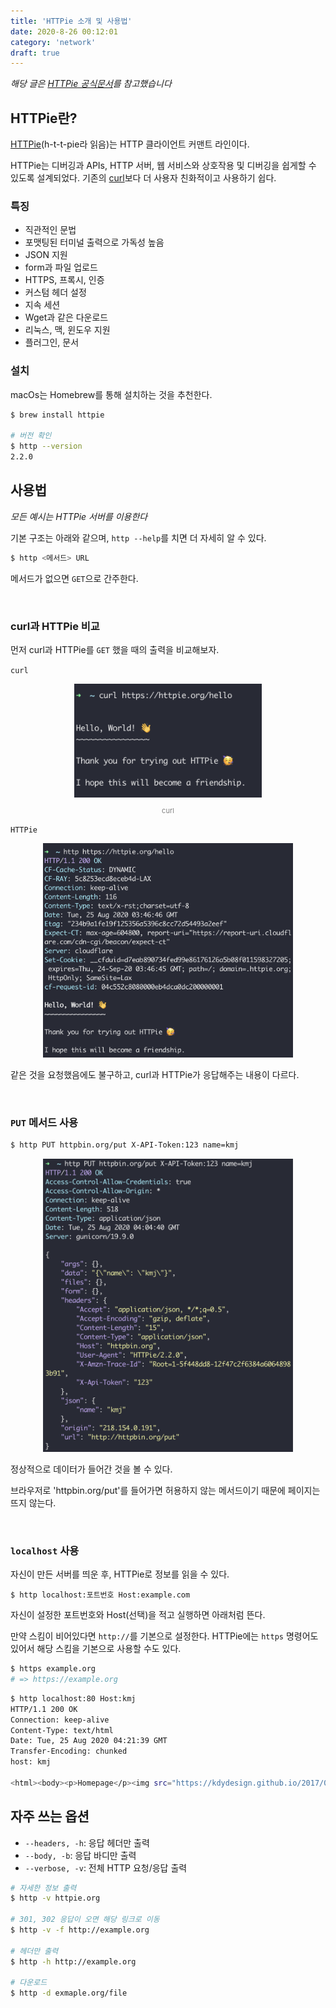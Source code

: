 ```yaml
---
title: 'HTTPie 소개 및 사용법'
date: 2020-8-26 00:12:01
category: 'network'
draft: true
---
```


_해당 글은 [HTTPie 공식문서](https://httpie.org/docs)를 참고했습니다_

## HTTPie란?

[HTTPie](https://httpie.org/)(h-t-t-pie라 읽음)는 HTTP 클라이언트 커맨트 라인이다.

HTTPie는 디버깅과 APIs, HTTP 서버, 웹 서비스와 상호작용 및 디버깅을 쉽게할 수 있도록 설계되었다. 기존의 [curl](https://curl.haxx.se/)보다 더 사용자 친화적이고 사용하기 쉽다.

### 특징

- 직관적인 문법
- 포맷팅된 터미널 출력으로 가독성 높음
- JSON 지원
- form과 파일 업로드
- HTTPS, 프록시, 인증
- 커스텀 헤더 설정
- 지속 세션
- Wget과 같은 다운로드
- 리눅스, 맥, 윈도우 지원
- 플러그인, 문서

### 설치

macOs는 Homebrew를 통해 설치하는 것을 추천한다.

```sh
$ brew install httpie

# 버전 확인
$ http --version
2.2.0
```

## 사용법

_모든 예시는 HTTPie 서버를 이용한다_

기본 구조는 아래와 같으며, `http --help`를 치면 더 자세히 알 수 있다.

```sh
$ http <메서드> URL
```

메서드가 없으면 `GET`으로 간주한다.

<br />

### curl과 HTTPie 비교

먼저 curl과 HTTPie를 `GET` 했을 때의 출력을 비교해보자.

`curl`

<div style="text-align: center;"><img src="./images/curl hello.png" style="width: 300px">
<p style="font-size: 11px; color: gray;">curl</p></div>

`HTTPie`

<div style="text-align: center;"><img src="./images/httpie hello.png" style="width: 400px"></div>

같은 것을 요청했음에도 불구하고, curl과 HTTPie가 응답해주는 내용이 다르다.

<br />

### `PUT` 메서드 사용

```sh
$ http PUT httpbin.org/put X-API-Token:123 name=kmj
```

<div style="text-align: center;"><img src="./images/httpie put.png" style="width: 400px"></div>

정상적으로 데이터가 들어간 것을 볼 수 있다.

브라우저로 'httpbin.org/put'를 들어가면 허용하지 않는 메서드이기 때문에 페이지는 뜨지 않는다.

<br />

### `localhost` 사용

자신이 만든 서버를 띄운 후, HTTPie로 정보를 읽을 수 있다.

```shell
$ http localhost:포트번호 Host:example.com
```

자신이 설정한 포트번호와 Host(선택)을 적고 실행하면 아래처럼 뜬다.

만약 스킴이 비어있다면 `http://`를 기본으로 설정한다.
HTTPie에는 `https` 명령어도 있어서 해당 스킴을 기본으로 사용할 수도 있다.

```sh
$ https example.org
# => https://example.org
```

```sh
$ http localhost:80 Host:kmj
HTTP/1.1 200 OK
Connection: keep-alive
Content-Type: text/html
Date: Tue, 25 Aug 2020 04:21:39 GMT
Transfer-Encoding: chunked
host: kmj

<html><body><p>Homepage</p><img src="https://kdydesign.github.io/2017/07/15/nodejs-npm-tutorial/cover.png"/></body></html>
```

## 자주 쓰는 옵션

- `--headers, -h`: 응답 헤더만 출력
- `--body, -b`: 응답 바디만 출력
- `--verbose, -v`: 전체 HTTP 요청/응답 출력

```sh
# 자세한 정보 출력
$ http -v httpie.org

# 301, 302 응답이 오면 해당 링크로 이동
$ http -v -f http://example.org

# 헤더만 출력
$ http -h http://example.org

# 다운로드
$ http -d exmaple.org/file
```
